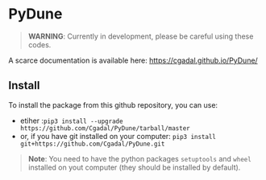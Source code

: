 # PyDune

> **WARNING**: Currently in development, please be careful using these codes.

A scarce documentation is available here: https://cgadal.github.io/PyDune/


## Install

To install the package from this github repository, you can use:
  - etiher :`pip3 install --upgrade https://github.com/Cgadal/PyDune/tarball/master`
  - or, if you have git installed on your computer: `pip3 install git+https://github.com/Cgadal/PyDune.git`

> **Note**: You need to have the python packages `setuptools` and `wheel` installed on yout computer (they should be installed by default).
